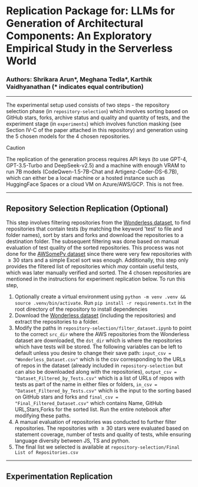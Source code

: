 # Replication Package for: LLMs for Generation of Architectural Components: An Exploratory Empirical Study in the Serverless World

### Authors: Shrikara Arun*, Meghana Tedla*, Karthik Vaidhyanathan (* indicates equal contribution)

---

The experimental setup used consists of two steps - the repository selection phase (in `repository-selection`) which involves sorting based on GitHub stars, forks, archive status and quality and quantity of tests, and the experiment stage (in `experiments`) which involves function masking (see Section IV-C of the paper attached in this repository) and generation using the 5 chosen models for the 4 chosen repositories. 

> [!CAUTION]
> The replication of the generation process requires API keys (to use GPT-4, GPT-3.5-Turbo and DeepSeek-v2.5) and a machine with enough VRAM to run 7B models (CodeQwen-1.5-7B-Chat and Artigenz-Coder-DS-6.7B), which can either be a local machine or a hosted instance such as HuggingFace Spaces or a cloud VM on Azure/AWS/GCP. This is not free. 

---

## Repository Selection Replication (Optional)

This step involves filtering repositories from the [Wonderless dataset](https://zenodo.org/records/4451387), to find repositories that contain tests (by matching the keyword 'test' to file and folder names), sort by stars and forks and download the repositories to a destination folder. The subsequent filtering was done based on manual evaluation of test quality of the sorted repositories. This process was not done for the [AWSomePy dataset](https://zenodo.org/records/7838077) since there were very few repositories with $\geq 30$ stars and a simple Excel sort was enough. Additionally, this step only provides the filtered list of repositories which *may* contain useful tests, which was later manually verified and sorted. The 4 chosen repositories are mentioned in the instructions for experiment replication below.
To run this step, 
1. Optionally create a virtual environment using `python -m venv .venv && source .venv/bin/activate`. Run `pip install -r requirements.txt` in the root directory of the repository to install dependencies
2. Download the [Wonderless dataset](https://zenodo.org/records/4451387) (including the repositories) and extract the repositories to a folder.
3. Modify the paths in `repository-selection/filter_dataset.ipynb` to point to the correct `src_dir` where the AWS repositories from the Wonderless dataset are downloaded, the `dst_dir` which is where the repositories which have tests will be stored. The following variables can be left to default unless you desire to change their save path: `input_csv = "Wonderless_Dataset.csv"` which is the csv corresponding to the URLs of repos in the dataset (already included in `repository-selection` but can also be downloaded along with the repositories), `output_csv = "Dataset_Filtered_by_Tests.csv"` which is a list of URLs of repos with tests as part of the name in either files or folders, `in_csv = "Dataset_Filtered_by_Tests.csv"` which is the input to the sorting based on GitHub stars and forks and `final_csv = "Final_Filtered_Dataset.csv"` which contains Name, GitHub URL,Stars,Forks for the sorted list. Run the entire notebook after modifying these paths. 
4. A manual evaluation of repositories was conducted to further filter repositories. The repositories with $\geq 30$ stars were evaluated based on statement coverage, number of tests and quality of tests, while ensuring language diversity between JS, TS and python.
5. The final list we selected is available at `repository-selection/Final List of Repositories.csv`

---

## Experimentation Replication